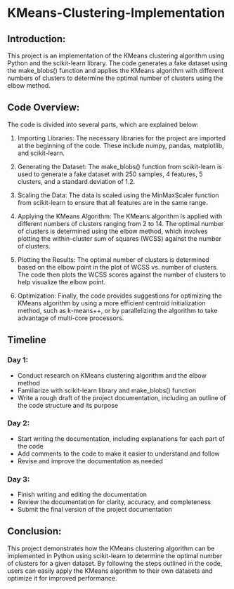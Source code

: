 # KMeans-Clustering-Implementation

## Introduction:
This project is an implementation of the KMeans clustering algorithm using Python and the scikit-learn library. The code generates a fake dataset using the make_blobs() function and applies the KMeans algorithm with different numbers of clusters to determine the optimal number of clusters using the elbow method.

## Code Overview:
The code is divided into several parts, which are explained below:

1. Importing Libraries:
The necessary libraries for the project are imported at the beginning of the code. These include numpy, pandas, matplotlib, and scikit-learn.

2. Generating the Dataset:
The make_blobs() function from scikit-learn is used to generate a fake dataset with 250 samples, 4 features, 5 clusters, and a standard deviation of 1.2.

3. Scaling the Data:
The data is scaled using the MinMaxScaler function from scikit-learn to ensure that all features are in the same range.

4. Applying the KMeans Algorithm:
The KMeans algorithm is applied with different numbers of clusters ranging from 2 to 14. The optimal number of clusters is determined using the elbow method, which involves plotting the within-cluster sum of squares (WCSS) against the number of clusters.

5. Plotting the Results:
The optimal number of clusters is determined based on the elbow point in the plot of WCSS vs. number of clusters. The code then plots the WCSS scores against the number of clusters to help visualize the elbow point.

6. Optimization:
Finally, the code provides suggestions for optimizing the KMeans algorithm by using a more efficient centroid initialization method, such as k-means++, or by parallelizing the algorithm to take advantage of multi-core processors.

## Timeline

### Day 1:

* Conduct research on KMeans clustering algorithm and the elbow method
* Familiarize with scikit-learn library and make_blobs() function
* Write a rough draft of the project documentation, including an outline of the code structure and its purpose

### Day 2:

* Start writing the documentation, including explanations for each part of the code
* Add comments to the code to make it easier to understand and follow
* Revise and improve the documentation as needed

### Day 3:

* Finish writing and editing the documentation
* Review the documentation for clarity, accuracy, and completeness
* Submit the final version of the project documentation


## Conclusion:
This project demonstrates how the KMeans clustering algorithm can be implemented in Python using scikit-learn to determine the optimal number of clusters for a given dataset. By following the steps outlined in the code, users can easily apply the KMeans algorithm to their own datasets and optimize it for improved performance.
